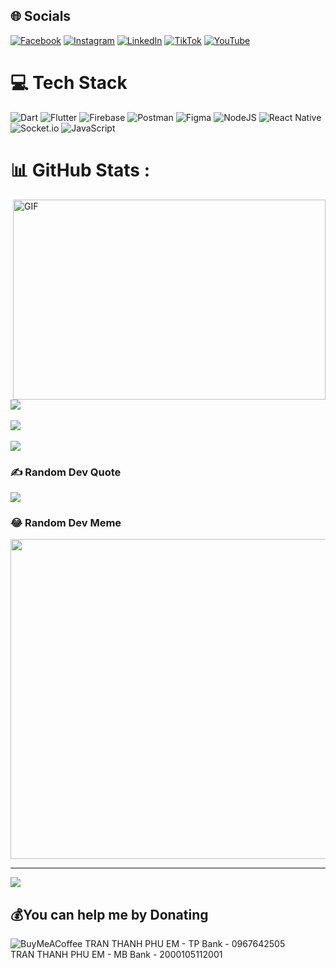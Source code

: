 
## 🌐 Socials
[![Facebook](https://img.shields.io/badge/Facebook-%231877F2.svg?logo=Facebook&logoColor=white)](https://facebook.com/https://www.facebook.com/thanhphuem.tran/) [![Instagram](https://img.shields.io/badge/Instagram-%23E4405F.svg?logo=Instagram&logoColor=white)](https://instagram.com/https://www.instagram.com/pm.snake01/) [![LinkedIn](https://img.shields.io/badge/LinkedIn-%230077B5.svg?logo=linkedin&logoColor=white)](https://linkedin.com/in/https://www.linkedin.com/in/ttphuem/) [![TikTok](https://img.shields.io/badge/TikTok-%23000000.svg?logo=TikTok&logoColor=white)](https://tiktok.com/@https://www.tiktok.com/@phuplus2001?is_from_webapp=1&sender_device=pc) [![YouTube](https://img.shields.io/badge/YouTube-%23FF0000.svg?logo=YouTube&logoColor=white)](https://youtube.com/c/https://www.youtube.com/@phuemtranthanh4488) 

# 💻 Tech Stack
![Dart](https://img.shields.io/badge/dart-%230175C2.svg?style=for-the-badge&logo=dart&logoColor=white) ![Flutter](https://img.shields.io/badge/Flutter-%2302569B.svg?style=for-the-badge&logo=Flutter&logoColor=white) ![Firebase](https://img.shields.io/badge/firebase-%23039BE5.svg?style=for-the-badge&logo=firebase) ![Postman](https://img.shields.io/badge/Postman-FF6C37?style=for-the-badge&logo=postman&logoColor=white) ![Figma](https://img.shields.io/badge/figma-%23F24E1E.svg?style=for-the-badge&logo=figma&logoColor=white) ![NodeJS](https://img.shields.io/badge/node.js-6DA55F?style=for-the-badge&logo=node.js&logoColor=white) ![React Native](https://img.shields.io/badge/react_native-%2320232a.svg?style=for-the-badge&logo=react&logoColor=%2361DAFB) ![Socket.io](https://img.shields.io/badge/Socket.io-black?style=for-the-badge&logo=socket.io&badgeColor=010101) ![JavaScript](https://img.shields.io/badge/javascript-%23323330.svg?style=for-the-badge&logo=javascript&logoColor=%23F7DF1E)

# 📊 GitHub Stats :

<img align="right" alt="GIF" src="code.gif" width="500" height="320" />

![](https://github-readme-stats.vercel.app/api?username=PhuEmTranThanh&theme=blue-green&hide_border=false&include_all_commits=false&count_private=false)<br/>
<br/>
![](https://github-readme-streak-stats.herokuapp.com/?user=PhuEmTranThanh&theme=blue-green&hide_border=false)<br/>
<br/>
![](https://github-readme-stats.vercel.app/api/top-langs/?username=PhuEmTranThanh&theme=blue-green&hide_border=false&include_all_commits=false&count_private=false&layout=compact)

<!-- ## 🏆 GitHub Trophies
![](https://github-trophies.vercel.app/?username=PhuEmTranThanh&theme=dark_dimmed&no-frame=false&no-bg=false&margin-w=4) -->

### ✍️ Random Dev Quote
![](https://quotes-github-readme.vercel.app/api?type=horizontal&theme=tokyonight)

### 😂 Random Dev Meme
<img src="https://img.randme.me/" width="512px"/>

---
[![](https://visitcount.itsvg.in/api?id=PhuEmTranThanh&icon=2&color=2)](https://visitcount.itsvg.in)

## 💰You can help me by Donating
![BuyMeACoffee](https://img.shields.io/badge/Buy%20Me%20a%20Coffee-ffdd00?style=for-the-badge&logo=buy-me-a-coffee&logoColor=black) TRAN THANH PHU EM - TP Bank - 0967642505 <br> TRAN THANH PHU EM - MB Bank - 2000105112001

  <!-- Proudly created with GPRM ( https://gprm.itsvg.in ) -->
  
